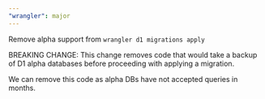 ```yaml
---
"wrangler": major
---
```


Remove alpha support from `wrangler d1 migrations apply`

BREAKING CHANGE: This change removes code that would take a backup of D1 alpha databases before proceeding with applying a migration.

We can remove this code as alpha DBs have not accepted queries in months.

